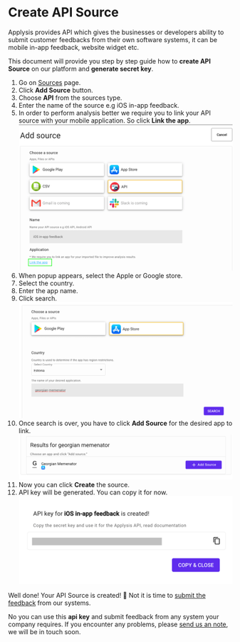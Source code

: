 # Create API Source

Applysis provides API which gives the businesses or developers ability to submit customer feedbacks from their own software systems, it can be mobile in-app feedback, website widget etc.

This document will provide you step by step guide how to **create API Source** on our platform and **generate secret key**.

1. Go on [Sources](https://app.applysis.io/sources) page.
2. Click **Add Source** button.
3. Choose **API** from the sources type.
4. Enter the name of the source e.g iOS in-app feedback.
5. In order to perform analysis better we require you to link your API source with your mobile application. So click **Link the app**.
   ![](../assets/api/api-add-source.png)
6. When popup appears, select the Apple or Google store.
7. Select the country.
8. Enter the app name.
9. Click search. ![](../assets/api/api-linking-source.png)
10. Once search is over, you have to click **Add Source** for the desired app to link. ![](../assets/api/api-adding-source.png)
11. Now you can click **Create** the source.
12. API key will be generated. You can copy it for now. ![](../assets/api/api-copy-key.png)

Well done! Your API Source is created! 🎉 Not it is time to [submit the feedback](b-rest-api.md) from our systems.

No you can use this **api key** and submit feedback from any system your company requires. If you encounter any problems, please [send us an note](mailto:contact@applysis.io), we will be in touch soon.
